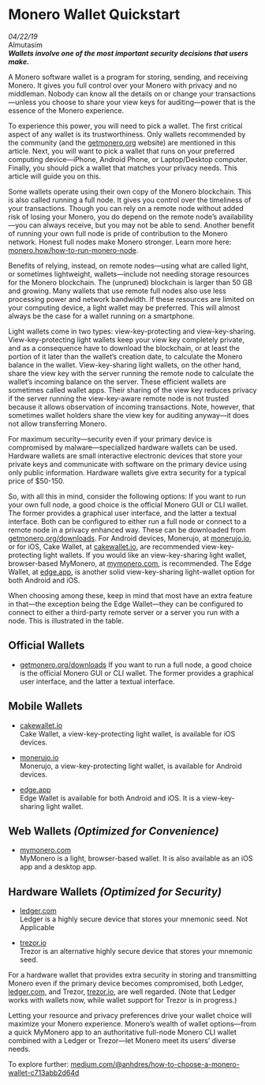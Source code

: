 # Monero Wallet Quickstart
*04/22/19*  
Almutasim  
_**Wallets involve one of the most important security decisions that users make.**_


A Monero software wallet is a program for storing, sending, and receiving Monero. It gives you full control over your Monero with privacy and no middleman. Nobody can know all the details on or change your transactions—unless you choose to share your view keys for auditing—power that is the essence of the Monero experience.

To experience this power, you will need to pick a wallet. The first critical aspect of any wallet is its trustworthiness. Only wallets recommended by the community (and the [getmonero.org](https://getmonero.org/) website) are mentioned in this article. Next, you will want to pick a wallet that runs on your preferred computing device—iPhone, Android Phone, or Laptop/Desktop computer. Finally, you should pick a wallet that matches your privacy needs. This article will guide you on this.

Some wallets operate using their own copy of the Monero blockchain. This is also called running a full node. It gives you control over the timeliness of your transactions. Though you can rely on a remote node without added risk of losing your Monero, you do depend on the remote node’s availability—you can always receive, but you may not be able to send. Another benefit of running your own full node is pride of contribution to the Monero network. Honest full nodes make Monero stronger. Learn more here: [monero.how/how-to-run-monero-node](https://www.monero.how/how-to-run-monero-node).

Benefits of relying, instead, on remote nodes—using what are called light, or sometimes lightweight, wallets—include not needing storage resources for the Monero blockchain. The (unpruned) blockchain is larger than 50 GB and growing. Many wallets that use remote full nodes also use less processing power and network bandwidth. If these resources are limited on your computing device, a light wallet may be preferred. This will almost always be the case for a wallet running on a smartphone.

Light wallets come in two types: view-key-protecting and view-key-sharing. View-key-protecting light wallets keep your view key completely private, and as a consequence have to download the blockchain, or at least the portion of it later than the wallet’s creation date, to calculate the Monero balance in the wallet. View-key-sharing light wallets, on the other hand, share the view key with the server running the remote node to calculate the wallet’s incoming balance on the server. These efficient wallets are sometimes called wallet apps. Their sharing of the view key reduces privacy if the server running the view-key-aware remote node is not trusted because it allows observation of incoming transactions. Note, however, that sometimes wallet holders share the view key for auditing anyway—it does not allow transferring Monero.

For maximum security—security even if your primary device is compromised by malware—specialized hardware wallets can be used. Hardware wallets are small interactive electronic devices that store your private keys and communicate with software on the primary device using only public information. Hardware wallets give extra security for a typical price of $50-150.

So, with all this in mind, consider the following options: If you want to run your own full node, a good choice is the official Monero GUI or CLI wallet. The former provides a graphical user interface, and the latter a textual interface. Both can be configured to either run a full node or connect to a remote node in a privacy enhanced way. These can be downloaded from [getmonero.org/downloads](https://getmonero.org/downloads/). For Android devices, Monerujo, at [monerujo.io](https://www.monerujo.io/), or for iOS, Cake Wallet, at [cakewallet.io](https://cakewallet.io/), are recommended view-key-protecting light wallets. If you would like an view-key-sharing light wallet, browser-based MyMonero, at [mymonero.com](https://mymonero.com/), is recommended. The Edge Wallet, at [edge.app](https://edge.app/), is another solid view-key-sharing light-wallet option for both Android and iOS.

When choosing among these, keep in mind that most have an extra feature in that—the exception being the Edge Wallet—they can be configured to connect to either a third-party remote server or a server you run with a node. This is illustrated in the table.

## Official Wallets

+ [getmonero.org/downloads](https://www.getmonero.org/downloads)
If you want to run a full node, a good choice is the official Monero GUI or CLI wallet. The former provides a graphical user interface, and the latter a textual interface.

## Mobile Wallets

+ [cakewallet.io](https://cakewallet.io/)  
Cake Wallet, a view-key-protecting light wallet, is available for iOS devices.

+ [monerujo.io](https://www.monerujo.io/)  
Monerujo, a view-key-protecting light wallet, is available for Android devices.

+ [edge.app](https://edge.app/)  
Edge Wallet is available for both Android and iOS. It is a view-key-sharing light wallet.

## Web Wallets *(Optimized for Convenience)*

+ [mymonero.com](https://mymonero.com/)  
MyMonero is a light, browser-based wallet. It is also available as an iOS app and a desktop app.

## Hardware Wallets *(Optimized for Security)*

+ [ledger.com](https://shop.ledger.com/?r=92d74dc2847a)  
Ledger is a highly secure device that stores your mnemonic seed.
Not Applicable

+ [trezor.io](https://trezor.io/)  
Trezor is an alternative highly secure device that stores your mnemonic seed.

For a hardware wallet that provides extra security in storing and transmitting Monero even if the primary device becomes compromised, both Ledger, [ledger.com](https://shop.ledger.com/?r=92d74dc2847a), and Trezor, [trezor.io](https://trezor.io/), are well regarded. (Note that Ledger works with wallets now, while wallet support for Trezor is in progress.)

Letting your resource and privacy preferences drive your wallet choice will maximize your Monero experience. Monero’s wealth of wallet options—from a quick MyMonero app to an authoritative full-node Monero CLI wallet combined with a Ledger or Trezor—let Monero meet its users’ diverse needs.

To explore further: [medium.com/@anhdres/how-to-choose-a-monero-wallet-c713abb2d64d](https://medium.com/@anhdres/how-to-choose-a-monero-wallet-c713abb2d64d)
